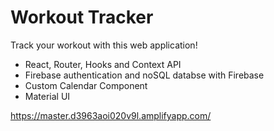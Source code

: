 # Workout Tracker

Track your workout with this web application!

- React, Router, Hooks and Context API
- Firebase authentication and noSQL databse with Firebase
- Custom Calendar Component
- Material UI

https://master.d3963aoi020v9l.amplifyapp.com/
